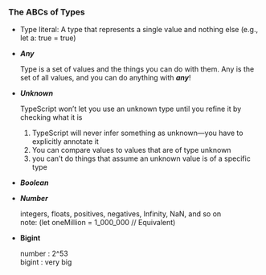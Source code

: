 ### The ABCs of Types

- Type literal:
  A type that represents a single value and nothing else (e.g., let a: true = true)

- **_Any_**

  Type is a set of values and the things you can do with them.
  Any is the set of all values, and you can do anything with **_any_**!

- **_Unknown_**

  TypeScript won’t let you use an unknown type until you refine it by checking what it is

  1. TypeScript will never infer something as unknown—you have to explicitly annotate it
  2. You can compare values to values that are of type unknown
  3. you can’t do things that assume an unknown value is of a specific type

- **_Boolean_**
- **_Number_**

  integers, floats, positives, negatives, Infinity, NaN, and so on  
  note: (let oneMillion = 1_000_000 // Equivalent)

- **Bigint**

  number : 2^53  
  bigint : very big
